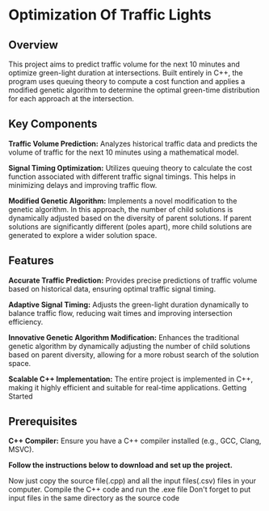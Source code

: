 # Optimization Of Traffic Lights

## Overview

This project aims to predict traffic volume for the next 10 minutes and optimize green-light duration at intersections. Built entirely in C++, the program uses queuing theory to compute a cost function and applies a modified genetic algorithm to determine the optimal green-time distribution for each approach at the intersection.

## Key Components

**Traffic Volume Prediction:** Analyzes historical traffic data and predicts the volume of traffic for the next 10 minutes using a mathematical model.

**Signal Timing Optimization:** Utilizes queuing theory to calculate the cost function associated with different traffic signal timings. This helps in minimizing delays and improving traffic flow.

**Modified Genetic Algorithm:** Implements a novel modification to the genetic algorithm. In this approach, the number of child solutions is dynamically adjusted based on the diversity of parent solutions. If parent solutions are significantly different (poles apart), more child solutions are generated to explore a wider solution space.

## Features

**Accurate Traffic Prediction:** Provides precise predictions of traffic volume based on historical data, ensuring optimal traffic signal timing.

**Adaptive Signal Timing:** Adjusts the green-light duration dynamically to balance traffic flow, reducing wait times and improving intersection efficiency.

**Innovative Genetic Algorithm Modification:** Enhances the traditional genetic algorithm by dynamically adjusting the number of child solutions based on parent diversity, allowing for a more robust search of the solution space.

**Scalable C++ Implementation:** The entire project is implemented in C++, making it highly efficient and suitable for real-time applications.
Getting Started



## Prerequisites

**C++ Compiler:** Ensure you have a C++ compiler installed (e.g., GCC, Clang, MSVC).

**Follow the instructions below to download and set up the project.**

Now just copy the source file(.cpp) and all the input files(.csv) files in your computer. Compile the C++ code and run the .exe file
Don't forget to put input files in the same directory as the source code
